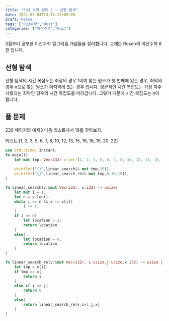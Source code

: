 ```yaml
---
title: "이산 수학 정리 1 - 선형 탐색"
date: 2021-07-04T13:15:12+09:00
draft: False
tags: ["이산수학","Rust"]
categories: ["이산수학","Rust"]
---
```


3월부터 공부한 이산수학 알고리즘 개념들을 정리합니다. 교재는 Rosen의 이산수학 8판 입니다.

## 선형 탐색

선형 탐색의 시간 복잡도는 최상의 경우 1이며 찾는 원소가 첫 번째에 있는 경우, 최악의 경우 n으로 찾는 원소가 마지막에 있는 경우 입니다. 평균적인 시간 복잡도는 가장 자주 사용되는 최악인 경우의 시간 복잡도를 따라갑니다. 그렇기 때문에 시간 복잡도는 n이 됩니다.

## 풀 문제

230 페이지의 예제3 다음 리스트에서 19를 찾아보자.

리스트:[1, 2, 3, 5, 6, 7, 8, 10, 12, 13, 15, 16, 18, 19, 20, 22]

```Rust
use std::time::Instant;
fn main(){
    let mut tmp: Vec<i32> = vec![1, 2, 3, 5, 6, 7, 8, 10, 12, 13, 15, 16, 18, 19, 20, 22];
    
    println!("{}",linear_search(& mut tmp,19));
    println!("{}",linear_search_re(& mut tmp,0,16,19));
}

fn linear_search(v:&mut Vec<i32>, x:i32) -> usize{
    let mut i = 1;
    let n = v.len();
    while i <= n && x != v[i]{
        i += 1;
    }
    if i <= n{
        let location = i;
        return location
    }
    else{
        let location = 0;
        return location
    }
}

fn linear_search_re(v:&mut Vec<i32>, i:usize,j:usize,x:i32) -> usize {
    let tmp = v[i];
    if tmp == x{
        return i
    }
    else if i == j{
        return 0
    }
    else{
        return linear_search_re(v,i+1,j,x)
    }
}

```
